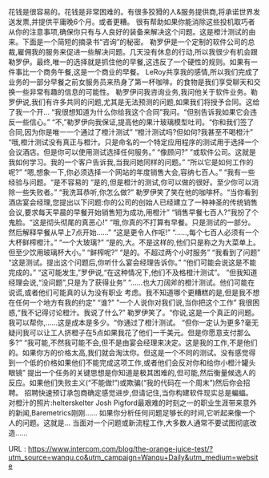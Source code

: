 花钱是很容易的。花钱是非常困难的。有很多狡猾的人&服务提供商,将承诺世界发送发票,并提供平庸晚6个月。或者更糟。 
 很有帮助如果你能消除这些投机取巧者从你的注意事项,确保你只有与人良好的装备来解决这个问题。这是橙汁测试的由来。下面是一个简短的摘录书“咨询”的秘密。 
 勒罗伊是一个定制的软件公司的总裁,雇佣我的服务来促进一些解决问题。几天没有休息的行动,所以我很少有机会跟勒罗伊。最终,唯一的选择就是抓住他的早餐,这违反了一个硬性的规则。如果有一件事比一个商务午餐,这是一个商业的早餐。 
 LeRoy共享我的感情,所以我们完成了业务的一部分早餐之前女服务员来热身了第一杯咖啡。的食物是我们享受聊天和交换一些非常有趣的信息的可能性。 
 勒罗伊问我咨询业务,我问他关于软件业务。勒罗伊说,我们有许多共同的问题,尤其是无法预测的问题,如果我们将授予合同。这给了我一个开… 
 “我很想知道为什么你给我这个合同”我问。“但别告诉我如果它会违反一些信心。” 
 “不,”勒罗伊向我保证,提高他的果汁玻璃模型吐司。“你和我们签了合同,因为你是唯一一个通过了橙汁测试” 
 “橙汁测试吗?但如何?我甚至不喝橙汁” 
 “哦,橙汁测试没有真正与橙汁。只是命名的一个特定应用程序的测试用于选择一个会议酒店。但是你可以使用测试选择任何服务。” 
 “像顾问?” 
 ”或软件公司。这就是我如何学习。我的一个客户告诉我,当我问她同样的问题。” 
 “所以它是如何工作的呢?” 
 “嗯,想象一下,你必须选择一个网站的年度销售大会,容纳七百人。” 
 “我有一些经验与问题。“是不容易的 
 “是的,但是橙汁的测试,你可以做的很好。至少你可以消除一些失败者。” 
 “我洗耳恭听,你怎么做?” 
 勒罗伊笑了笑在他的咖啡杯。“当你看到酒店宴会经理,您提出以下问题:你的公司的创始人已经建立了一种神圣的传统销售会议,要求每天早晨的早餐开始销售短为成功,用橙汁” 
 “销售早餐七百人?“我扮了个鬼脸。“这是彻头彻尾的真恶心!” 
 “哦,你真的不打算有早餐。只是测试的一部分。然后解释早餐从早上7点开始……” 
 “这是更令人作呕!” 
 “……,每个七百人必须有一个大杯鲜榨橙汁。” 
 “一个大玻璃?” 
 “是的,大。不是这样的,他们只是称之为大菜单上。但至少饮用玻璃杯大小。” 
 “鲜榨呢?” 
 “是的。不超过两个小时服务” 
 “我看到了问题” 
 “这是测试。提出这个问题后,你听什么宴会经理告诉你。” 
 “他们可能会说这是不能完成的。” 
 “这可能发生,”罗伊说,“在这种情况下,他们不及格橙汁测试”。 
 ”但我知道经理会说,“没问题”,只是为了获得业务” 
 “……也大刀阔斧的橙汁测试。他们可能在说谎,或者他们可能真的认为没有职业 
 考虑。我不知道哪个更糟糕的是,但是我不想在任何一个地方有我的约定” 
 “谁?” 
 ”一个人说你对我们说,当你把这个工作” 
 我很困惑,“我不记得讨论橙汁。我说了什么?” 
 勒罗伊笑了。“你说,这是一个真正的问题。我可以帮你,……这是成本是多少。“你通过了橙汁测试。 
 “但你一定认为更多?毫无疑问我可以让工人挤橙子在5点如果我花了他们一千美元。但是你愿意支付那么多?” 
 “我可能,不然我可能不会,但不是由宴会经理来决定。这是我的工作,不是他们的。如果你方的价格太高,我们就会淘汰你。但这是一个不同的测试。没有感觉得到一个低的价格如果他们不能完成这项工作,或者他们会反对你和给你小橙汁罐头眼镜” 
 提出一个任务的关键思想是你知道是极其困难的,但可能,然后衡量候选人的反应。如果他们失败主义(“不能做!”)或欺骗(“我的代码在一个周末”)然后你会招聘。 
 招聘快速预订承包商确定感觉进步,但请记住,当你构建软件现实总是蝙蝠。 
 对橙汁的照片:helterskelter 
 Josh Pigford最艰难的时刻之一的职业生涯带来意外的新闻,Baremetrics刚刚…… 
 如果你分析任何问题足够长的时间,它听起来像一个人的问题。这就是… 
 当面对一个问题或新流程工作,大多数人通常不要试图彻底改造…… 
  
   
  URL : https://www.intercom.com/blog/the-orange-juice-test/?utm_source=wanqu.co&utm_campaign=Wanqu+Daily&utm_medium=website